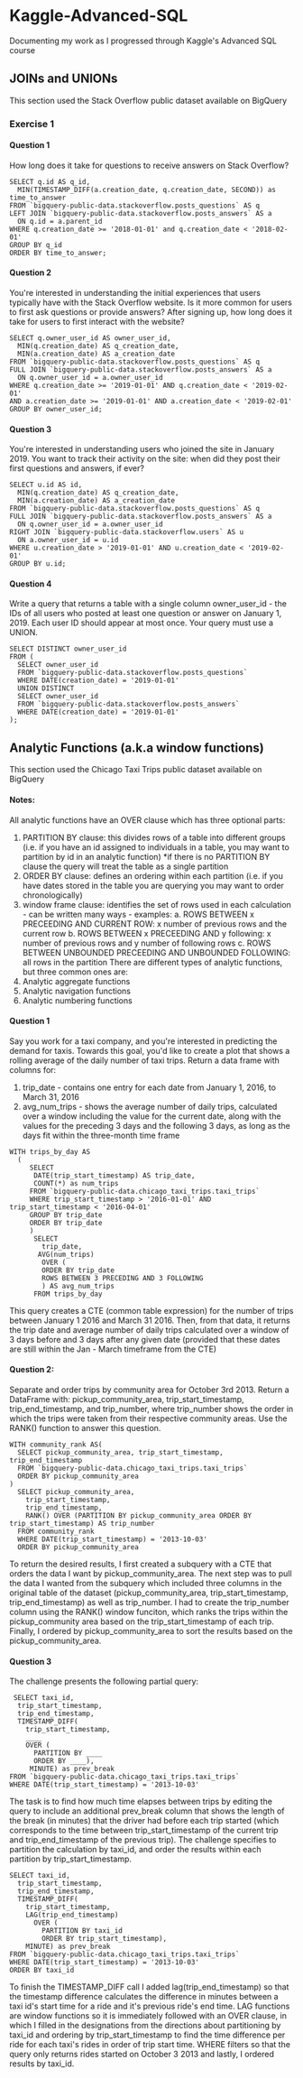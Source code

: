 # Kaggle-Advanced-SQL
Documenting my work as I progressed through Kaggle's Advanced SQL course

## JOINs and UNIONs
This section used the Stack Overflow public dataset available on BigQuery
### Exercise 1
#### Question 1
How long does it take for questions to receive answers on Stack Overflow?
```
SELECT q.id AS q_id,
  MIN(TIMESTAMP_DIFF(a.creation_date, q.creation_date, SECOND)) as time_to_answer
FROM `bigquery-public-data.stackoverflow.posts_questions` AS q
LEFT JOIN `bigquery-public-data.stackoverflow.posts_answers` AS a
  ON q.id = a.parent_id
WHERE q.creation_date >= '2018-01-01' and q.creation_date < '2018-02-01'
GROUP BY q_id
ORDER BY time_to_answer;
```
#### Question 2
You're interested in understanding the initial experiences that users typically have with the Stack Overflow website. Is it more common for users to first ask questions or provide answers? After signing up, how long does it take for users to first interact with the website? 
```
SELECT q.owner_user_id AS owner_user_id,
  MIN(q.creation_date) AS q_creation_date,
  MIN(a.creation_date) AS a_creation_date
FROM `bigquery-public-data.stackoverflow.posts_questions` AS q
FULL JOIN `bigquery-public-data.stackoverflow.posts_answers` AS a
  ON q.owner_user_id = a.owner_user_id 
WHERE q.creation_date >= '2019-01-01' AND q.creation_date < '2019-02-01'
AND a.creation_date >= '2019-01-01' AND a.creation_date < '2019-02-01'
GROUP BY owner_user_id;
```
#### Question 3
You're interested in understanding users who joined the site in January 2019. You want to track their activity on the site: when did they post their first questions and answers, if ever?
```
SELECT u.id AS id,
  MIN(q.creation_date) AS q_creation_date,
  MIN(a.creation_date) AS a_creation_date
FROM `bigquery-public-data.stackoverflow.posts_questions` AS q
FULL JOIN `bigquery-public-data.stackoverflow.posts_answers` AS a
  ON q.owner_user_id = a.owner_user_id
RIGHT JOIN `bigquery-public-data.stackoverflow.users` AS u
  ON a.owner_user_id = u.id
WHERE u.creation_date > '2019-01-01' AND u.creation_date < '2019-02-01'
GROUP BY u.id;
```
#### Question 4
Write a query that returns a table with a single column owner_user_id - the IDs of all users who posted at least one question or answer on January 1, 2019.  Each user ID should appear at most once. Your query must use a UNION.
```
SELECT DISTINCT owner_user_id
FROM (
  SELECT owner_user_id
  FROM `bigquery-public-data.stackoverflow.posts_questions`
  WHERE DATE(creation_date) = '2019-01-01'
  UNION DISTINCT
  SELECT owner_user_id
  FROM `bigquery-public-data.stackoverflow.posts_answers`
  WHERE DATE(creation_date) = '2019-01-01'
);
```
## Analytic Functions (a.k.a window functions)
This section used the Chicago Taxi Trips public dataset available on BigQuery
#### Notes:
All analytic functions have an OVER clause which has three optional parts:
1. PARTITION BY clause: this divides rows of a table into different groups (i.e. if you have an id assigned to individuals in a table, you may want to partition by id in an analytic function)
  *if there is no PARTITION BY clause the query will treat the table as a single partition
2. ORDER BY clause: defines an ordering within each partition (i.e. if you have dates stored in the table you are querying you may want to order chronologically)
3. window frame clause: identifies the set of rows used in each calculation - can be written many ways - examples:
  a. ROWS BETWEEN x PRECEEDING AND CURRENT ROW: x number of previous rows and the current row
  b. ROWS BETWEEN x PRECEEDING AND y following: x number of previous rows and y number of following rows
  c. ROWS BETWEEN UNBOUNDED PRECEEDING AND UNBOUNDED FOLLOWING: all rows in the partition
There are different types of analytic functions, but three common ones are:
  1. Analytic aggregate functions
  2. Analytic navigation functions
  3. Analytic numbering functions
#### Question 1
Say you work for a taxi company, and you're interested in predicting the demand for taxis. Towards this goal, you'd like to create a plot that shows a rolling average of the daily number of taxi trips. Return a data frame with columns for:
  1. trip_date - contains one entry for each date from January 1, 2016, to March 31, 2016
  2. avg_num_trips - shows the average number of daily trips, calculated over a window including the value for the current date, along with the values for the preceding 3 days and the following 3 days, as long as the days fit within the three-month time frame
```
WITH trips_by_day AS
  (
     SELECT 
      DATE(trip_start_timestamp) AS trip_date,
      COUNT(*) as num_trips
     FROM `bigquery-public-data.chicago_taxi_trips.taxi_trips`
     WHERE trip_start_timestamp > '2016-01-01' AND trip_start_timestamp < '2016-04-01'
     GROUP BY trip_date
     ORDER BY trip_date
     )
      SELECT 
        trip_date,
       AVG(num_trips)
        OVER (
        ORDER BY trip_date
        ROWS BETWEEN 3 PRECEDING AND 3 FOLLOWING
        ) AS avg_num_trips
      FROM trips_by_day
```
This query creates a CTE (common table expression) for the number of trips between January 1 2016 and March 31 2016. Then, from that data, it returns the trip date and average number of daily trips calculated over a window of 3 days before and 3 days after any given date (provided that these dates are still within the Jan - March timeframe from the CTE)
#### Question 2:
Separate and order trips by community area for October 3rd 2013. Return a DataFrame with: pickup_community_area, trip_start_timestamp, trip_end_timestamp, and trip_number, where trip_number shows the order in which the trips were taken from their respective community areas. Use the RANK() function to answer this question.
```
WITH community_rank AS(
  SELECT pickup_community_area, trip_start_timestamp, trip_end_timestamp
  FROM `bigquery-public-data.chicago_taxi_trips.taxi_trips`
  ORDER BY pickup_community_area
)
  SELECT pickup_community_area,
    trip_start_timestamp,
    trip_end_timestamp,
    RANK() OVER (PARTITION BY pickup_community_area ORDER BY trip_start_timestamp) AS trip_number
  FROM community_rank
  WHERE DATE(trip_start_timestamp) = '2013-10-03'
  ORDER BY pickup_community_area
```
To return the desired results, I first created a subquery with a CTE that orders the data I want by pickup_community_area. The next step was to pull the data I wanted from the subquery which included three columns in the original table of the dataset (pickup_community_area, trip_start_timestamp, trip_end_timestamp) as well as trip_number. I had to create the trip_number column using the RANK() window funciton, which ranks the trips within the pickup_community area based on the trip_start_timestamp of each trip. Finally, I ordered by pickup_community_area to sort the results based on the pickup_community_area.
#### Question 3
The challenge presents the following partial query:
```
 SELECT taxi_id,
  trip_start_timestamp,
  trip_end_timestamp,
  TIMESTAMP_DIFF(
    trip_start_timestamp, 
    ____
    OVER (
      PARTITION BY ____
      ORDER BY ____),
     MINUTE) as prev_break
FROM `bigquery-public-data.chicago_taxi_trips.taxi_trips`
WHERE DATE(trip_start_timestamp) = '2013-10-03' 
```
The task is to find how much time elapses between trips by editing the query to include an additional prev_break column that shows the length of the break (in minutes) that the driver had before each trip started (which corresponds to the time between trip_start_timestamp of the current trip and trip_end_timestamp of the previous trip). The challenge specifies to partition the calculation by taxi_id, and order the results within each partition by trip_start_timestamp.
```
SELECT taxi_id,
  trip_start_timestamp,
  trip_end_timestamp,
  TIMESTAMP_DIFF(
    trip_start_timestamp,
    LAG(trip_end_timestamp)
      OVER (
        PARTITION BY taxi_id
        ORDER BY trip_start_timestamp),
    MINUTE) as prev_break
FROM `bigquery-public-data.chicago_taxi_trips.taxi_trips`
WHERE DATE(trip_start_timestamp) = '2013-10-03' 
ORDER BY taxi_id
```
To finish the TIMESTAMP_DIFF call I added lag(trip_end_timestamp) so that the timestamp difference calculates the difference in minutes between a taxi id's start time for a ride and it's previous ride's end time. LAG functions are window functions so it is immediately followed with an OVER clause, in which I filled in the designations from the directions about partitioning by taxi_id and ordering by trip_start_timestamp to find the time difference per ride for each taxi's rides in order of trip start time. WHERE filters so that the query only returns rides started on October 3 2013 and lastly, I ordered results by taxi_id.

